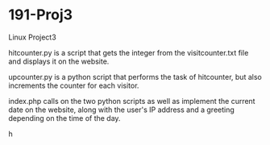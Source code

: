 191-Proj3
=========

Linux Project3

hitcounter.py is a script that gets the integer from the visitcounter.txt file and displays it on the website.

upcounter.py is a python script that performs the task of hitcounter, but also increments the counter for each visitor.

index.php calls on the two python scripts as well as implement the current date on the website, along with the user's IP address and a greeting depending on the time of the day.

h

